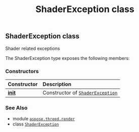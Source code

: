 ﻿---
title: ShaderException class
second_title: Aspose.3D for Python via .NET API References
description: 
type: docs
weight: 340
url: /aspose.threed.render/shaderexception/
is_root: false
---

## ShaderException class

Shader related exceptions



The ShaderException type exposes the following members:

### Constructors
| Constructor | Description |
| :- | :- |
| [__init__](/3d/python-net/aspose.threed.render/shaderexception/__init__/#str) | Constructor of [`ShaderException`](/3d/python-net/aspose.threed.render/shaderexception) |



### See Also
* module [`aspose.threed.render`](..)
* class [`ShaderException`](/3d/python-net/aspose.threed.render/shaderexception)

